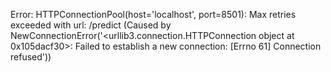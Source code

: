 Error: HTTPConnectionPool(host='localhost', port=8501): Max retries exceeded with url: /predict (Caused by NewConnectionError('<urllib3.connection.HTTPConnection object at 0x105dacf30>: Failed to establish a new connection: [Errno 61] Connection refused'))